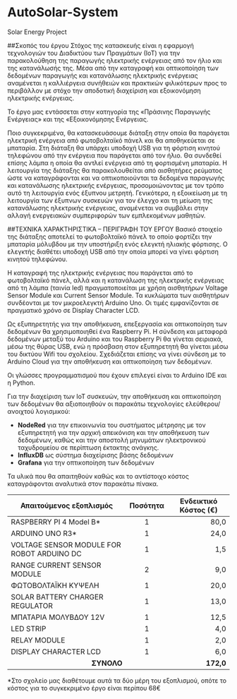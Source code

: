 # AutoSolar-System
Solar Energy Project

##Σκοπός του έργου
Στόχος της κατασκευής είναι η εφαρμογή τεχνολογιών του Διαδικτύου των Πραγμάτων (ΙοΤ) για την παρακολούθηση της παραγωγής ηλεκτρικής ενέργειας από τον ήλιο και της κατανάλωσής της. Μέσα από την καταγραφή και οπτικοποίηση των δεδομένων παραγωγής και κατανάλωσης ηλεκτρικής ενέργειας  αναμένεται η καλλιέργεια συνήθειών και πρακτικών φιλικότερων προς το περιβάλλον με στόχο την αποδοτική διαχείριση και εξοικονόμηση ηλεκτρικής ενέργειας. 

Το έργο μας εντάσσεται στην κατηγορία της «Πράσινης Παραγωγής Ενέργειας» και της «Εξοικονόμησης Ενέργειας.

Ποιο συγκεκριμένα, θα κατασκευάσουμε διάταξη στην οποία θα παράγεται ηλεκτρική ενέργεια από φωτοβολταϊκό πάνελ και θα αποθηκεύεται σε μπαταρία. Στη διάταξη θα υπάρχει υποδοχή USB για τη φόρτιση κινητού τηλεφώνου από την ενέργεια που παράγεται από τον ήλιο. Θα συνδεθεί επίσης λάμπα  η οποία θα αντλεί ενέργεια από τη φορτισμένη μπαταρία. Η λειτουργία της διάταξης θα παρακολουθείται από αισθητήρες ρεύματος ώστε να καταγράφονται και να οπτικοποιούνται  τα δεδομένα παραγωγής και κατανάλωσης ηλεκτρικής ενέργειας, προσομοιώνοντας με τον τρόπο αυτό τη λειτουργία ενός έξυπνου μετρητή. 
Γενικότερα, η εξοικείωση με τη λειτουργία των έξυπνων συσκευών για τον έλεγχο και τη μείωση της κατανάλωσης ηλεκτρικής ενέργειας, αναμένεται να συμβάλει στην αλλαγή ενεργειακών συμπεριφορών των εμπλεκομένων μαθητών. 

##ΤΕΧΝΙΚΑ ΧΑΡΑΚΤΗΡΙΣΤΙΚΆ – ΠΕΡΙΓΡΑΦΗ ΤΟΥ ΕΡΓΟΥ
Βασικό στοιχείο της διάταξης αποτελεί το φωτοβολταϊκό πάνελ το οποίο φορτίζει την μπαταρία μόλυβδου με την υποστήριξη ενός ελεγκτή ηλιακής φόρτισης.  Ο ελεγκτής διαθέτει υποδοχή USB από την οποία μπορεί να γίνει φόρτιση κινητού τηλεφώνου.

Η καταγραφή της ηλεκτρικής ενέργειας που παράγεται από το φωτοβολταϊκό πάνελ, αλλά και η κατανάλωση της ηλεκτρικής ενέργειας από τη λάμπα (ταινία led) πραγματοποιείται με χρήση αισθητήρων  Voltage Sensor Module και Current Sensor Module. Τα κυκλώματα των αισθητήρων συνδέονται με τον μικροελεγκτή Arduino Uno. Οι τιμές εμφανίζονται σε πραγματικό χρόνο σε Display Character LCD.

Ως εξυπηρετητής για την αποθήκευση, επεξεργασία και οπτικοποίηση των δεδομένων θα χρησιμοποιηθεί ένα Raspberry Pi. Η σύνδεση και μεταφορά δεδομένων μεταξύ του Arduino και του Raspberry Pi θα γίνεται σειριακά, μέσω της θύρας USB, ενώ η πρόσβαση στον εξυπηρετητή θα γίνεται μέσω του δικτύου Wifi του σχολείου. Σχεδιάζεται επίσης να γίνει σύνδεση με το Arduino Cloud για την αποθήκευση και οπτικοποίηση των δεδομένων.

Οι γλώσσες προγραμματισμού που έχουν επιλεγεί είναι το Arduino IDE και η Python.

Για την διαχείριση των ΙοΤ συσκευών, την αποθήκευση και οπτικοποίηση των δεδομένων θα αξιοποιηθούν οι παρακάτω τεχνολογίες ελεύθερου/ανοιχτού λογισμικού:
-	**NodeRed** για την επικοινωνία του συστήματος μέτρησης με τον εξυπηρετητή για την αρχική απεικόνιση και την αποθήκευση των δεδομένων, καθώς και την αποστολή μηνυμάτων ηλεκτρονικού ταχυδρομείου σε περίπτωση έκτακτης ανάγκης.
-	**InfluxDB** ως σύστημα διαχείρισης βάσης δεδομένων
-	**Grafana** για την οπτικοποίηση των δεδομένων

Τα υλικά που θα απαιτηθούν καθώς και το αντίστοιχο κόστος καταγράφονται αναλυτικά στον παρακάτω πίνακα.

|Απαιτούμενος εξοπλισμός |	Ποσότητα |	Ενδεικτικό Κόστος (€) |
| ----------- | ----------- | ----------- | 
| RASPBERRY PI 4 Model B* |	<div align="center">1 </div> |	<div align="right"> 80,0</div> |
| ARDUINO UNO R3* |	<div align="center">1  </div> |	<div align="right"> 24,0</div> |
|	VOLTAGE SENSOR MODULE FOR ROBOT ARDUINO DC	|	<div align="center">1 </div> |	<div align="right"> 1,5 </div> |
|	RANGE CURRENT SENSOR MODULE	|	<div align="center">2 </div> |	<div align="right"> 9,0 </div> |
|	ΦΩΤΟΒΟΛΤΑΪΚΗ ΚΥΨΕΛΗ	|	<div align="center">1 </div> |	<div align="right"> 20,0 </div> |
|	SOLAR BATTERY CHARGER REGULATOR	|	<div align="center">1 </div> |	<div align="right"> 13,0 </div> |
|	ΜΠΑΤΑΡΙΑ ΜΟΛΥΒΔΟΥ 12V	|	<div align="center">1 </div> |	<div align="right"> 12,5 </div> |
|	LED STRIP	|	<div align="center">1 </div> |	<div align="right"> 4,0 </div> |
|	RELAY MODULE	|	<div align="center">1 </div> |	<div align="right"> 2,0</div> |
|	DISPLAY CHARACTER LCD	|	<div align="center">1 </div> |	<div align="right"> 6,0</div> |
| <div align="right">**ΣΥΝΟΛΟ** </div> ||	 	 	<div align="right"> **172,0**</div> |

*Στο σχολείο μας διαθέτουμε αυτά τα δύο μέρη του εξοπλισμού, οπότε το κόστος για το συγκεκριμένο έργο είναι περίπου 68€

